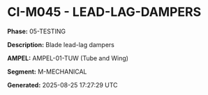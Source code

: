 # CI-M045 - LEAD-LAG-DAMPERS

**Phase:** 05-TESTING

**Description:** Blade lead-lag dampers

**AMPEL:** AMPEL-01-TUW (Tube and Wing)

**Segment:** M-MECHANICAL

**Generated:** 2025-08-25 17:27:29 UTC
